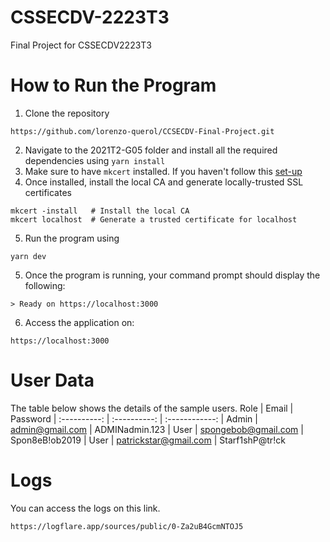 # CSSECDV-2223T3

Final Project for CSSECDV2223T3

# How to Run the Program

1. Clone the repository

```
https://github.com/lorenzo-querol/CCSECDV-Final-Project.git
```

2. Navigate to the 2021T2-G05 folder and install all the required dependencies using `yarn install`
3. Make sure to have `mkcert` installed. If you haven't follow this
   [set-up](https://github.com/FiloSottile/mkcert/releases)
4. Once installed, install the local CA and generate locally-trusted SSL certificates

```
mkcert -install   # Install the local CA
mkcert localhost  # Generate a trusted certificate for localhost
```

5. Run the program using

```
yarn dev
```

5. Once the program is running, your command prompt should display the following:

```
> Ready on https://localhost:3000
```

6. Access the application on:

```
https://localhost:3000
```

# User Data

The table below shows the details of the sample users.
Role | Email | Password |
:----------: | :----------: | :------------: |
Admin | admin@gmail.com | ADMINadmin.123 |
User | spongebob@gmail.com | Spon8eB!ob2019 |
User | patrickstar@gmail.com | Starf1shP@tr!ck


# Logs

You can access the logs on this link.

```
https://logflare.app/sources/public/0-Za2uB4GcmNTOJ5
```
```